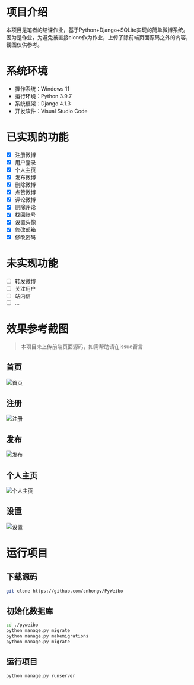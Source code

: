 # 项目介绍
本项目是笔者的结课作业，基于Python+Django+SQLite实现的简单微博系统。因为是作业，为避免被直接clone作为作业，上传了除前端页面源码之外的内容，截图仅供参考。

# 系统环境

- 操作系统：Windows 11
- 运行环境：Python 3.9.7
- 系统框架：Django 4.1.3
- 开发软件：Visual Studio Code


# 已实现的功能

- [x] 注册微博
- [x] 用户登录
- [x] 个人主页
- [x] 发布微博
- [x] 删除微博
- [x] 点赞微博
- [x] 评论微博
- [x] 删除评论
- [x] 找回账号
- [x] 设置头像
- [x] 修改邮箱
- [x] 修改密码

# 未实现功能
- [ ] 转发微博
- [ ] 关注用户
- [ ] 站内信
- [ ] ...

# 效果参考截图

> 本项目未上传前端页面源码，如需帮助请在issue留言

## 首页
![首页](./static/screenshot/index.png)

## 注册
![注册](./static/screenshot/reg.png)

## 发布
![发布](./static/screenshot/publish.png)

## 个人主页
![个人主页](./static/screenshot/profile.png)

## 设置
![设置](./static/screenshot/settings.png)

# 运行项目

## 下载源码

```sh
git clone https://github.com/cnhongv/PyWeibo
```

## 初始化数据库

```sh
cd ./pyweibo
python manage.py migrate
python manage.py makemigrations
python manage.py migrate
```

## 运行项目

```sh
python manage.py runserver
```
